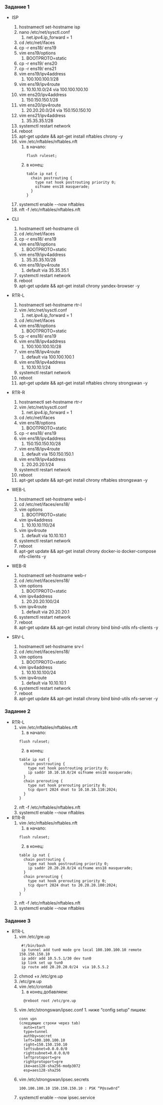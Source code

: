 ### Задание 1
- ISP
    1. hostnamectl set-hostname isp
    2. nano /etc/net/sysctl.conf 
        1. net.ipv4.ip_forward = 1
    3. cd /etc/net/ifaces
    4. cp -r ens18/ ens19
    5. vim ens19/options
        1. BOOTPROTO=static
    6. cp -r ens19/ ens20
    7. cp -r ens19/ ens21
    8. vim ens19/ipv4address
        1. 100.100.100.1/28
    9. vim ens19/ipv4route
        1. 10.10.10.0/24 via 100.100.100.10
    10. vim ens20/ipv4address
        1. 150.150.150.1/28
    11. vim ens20/ipv4route
        1. 20.20.20.0/24 via 150.150.150.10
    12. vim ens21/ipv4address
        1. 35.35.35.1/28
    13. systemctl restart network
    14. reboot
    15. apt-get update && apt-get install nftables chrony -y
    16. vim /etc/nftables/nftables.nft
        1. в начало:
           ```
           flush ruleset;
           ```
        3. в конец:
           ```
           table ip nat {
             chain postrouting {
               type nat hook postrouting priority 0;
               oifname ens18 masquerade;
             }
           }
           ```
    17. systemctl enable --now nftables
    18. nft -f /etc/nftables/nftables.nft

- CLI
    1. hostnamectl set-hostname cli
    2. cd /etc/net/ifaces
    3. cp -r ens18/ ens19
    4. vim ens19/options
        1. BOOTPROTO=static
    5. vim ens19/ipv4address
        1. 35.35.35.10/28
    6. vim ens19/ipv4route
        1. default via 35.35.35.1
    7. systemctl restart network
    8. reboot
    9. apt-get update && apt-get install chrony yandex-browser -y

- RTR-L
    1. hostnamectl set-hostname rtr-l
    2. vim /etc/net/sysctl.conf 
        1. net.ipv4.ip_forward = 1
    3. cd /etc/net/ifaces
    4. vim ens18/options
        1. BOOTPROTO=static
    5. cp -r ens18/ ens19
    6. vim ens18/ipv4address
        1. 100.100.100.10/28
    7. vim ens18/ipv4route
        1. default via 100.100.100.1
    8. vim ens19/ipv4address
        1. 10.10.10.1/24
    9. systemctl restart network
    10. reboot
    11. apt-get update && apt-get install nftables chrony strongswan -y

- RTR-R
    1. hostnamectl set-hostname rtr-r
    2. vim /etc/net/sysctl.conf 
        1. net.ipv4.ip_forward = 1
    3. cd /etc/net/ifaces
    4. vim ens18/options
        1. BOOTPROTO=static
    5. cp -r ens18/ ens19
    6. vim ens18/ipv4address
        1. 150.150.150.10/28
    7. vim ens18/ipv4route
        1. default via 150.150.150.1
    8. vim ens19/ipv4address
        1. 20.20.20.1/24
    9. systemctl restart network
    10. reboot
    11. apt-get update && apt-get install chrony nftables strongswan -y

- WEB-L
    1. hostnamectl set-hostname web-l
    2. cd /etc/net/ifaces/ens18/
    3. vim options
        1. BOOTPROTO=static
    4. vim ipv4address
        1. 10.10.10.110/24
    5. vim ipv4route
        1. default via 10.10.10.1
    6. systemctl restart network
    7. reboot
    8. apt-get update && apt-get install chrony docker-io docker-compose nfs-clients -y

- WEB-R
    1. hostnamectl set-hostname web-r
    2. cd /etc/net/ifaces/ens18/
    3. vim options
        1. BOOTPROTO=static
    4. vim ipv4address
        1. 20.20.20.100/24
    5. vim ipv4route
        1. default via 20.20.20.1
    6. systemctl restart network
    7. reboot
    8. apt-get update && apt-get install chrony bind bind-utils nfs-clients -y

- SRV-L
    1. hostnamectl set-hostname srv-l
    2. cd /etc/net/ifaces/ens18/
    3. vim options
        1. BOOTPROTO=static
    4. vim ipv4address
        1. 10.10.10.100/24
    5. vim ipv4route
        1. default via 10.10.10.1
    6. systemctl restart network
    7. reboot
    8. apt-get update && apt-get install chrony bind bind-utils nfs-server -y


### Задание 2
- RTR-L
    1. vim /etc/nftables/nftables.nft
        1. в начало:
        ```
        flush ruleset;
        ```
        2. в конец:
        ```
        table ip nat {
          chain postrouting {
            type nat hook postrouting priority 0;
            ip saddr 10.10.10.0/24 oifname ens18 masquerade;
          }
          chain prerouting {
            type nat hook prerouting priority 0;
            tcp dport 2024 dnat to 10.10.10.110:2024;
          }
        }
        ```
  2. nft -f /etc/nftables/nftables.nft
  3. systemctl enable --now nftables
- RTR-R
    1. vim /etc/nftables/nftables.nft
        1. в начало:
        ```
        flush ruleset;
        ```
        2. в конец:
        ```
        table ip nat {
          chain postrouting {
            type nat hook postrouting priority 0;
            ip saddr 20.20.20.0/24 oifname ens18 masquerade;
          }
          chain prerouting {
            type nat hook prerouting priority 0;
            tcp dport 2024 dnat to 20.20.20.100:2024;
          }
        }
        ```
    2. nft -f /etc/nftables/nftables.nft
    3. systemctl enable --now nftables


### Задание 3
- RTR-L
    1. vim /etc/gre.up
       ```
        #!/bin/bash
        ip tunnel add tun0 mode gre local 100.100.100.10 remote 150.150.150.10
        ip addr add 10.5.5.1/30 dev tun0
        ip link set up tun0
        ip route add 20.20.20.0/24  via 10.5.5.2
       ```
    2. chmod +x /etc/gre.up
    3. /etc/gre.up
    4. vim /etc/crontab
        1. в конец добавляем:
        ```
          @reboot root /etc/gre.up
        ```
    5. vim /etc/strongswan/ipsec.conf
      1. ниже “config setup” пишем:
        ```
        conn vpn
        (следующие строки через tab)
          auto=start
          type=tunnel
          authby=secret
          left=100.100.100.10
          right=150.150.150.10
          leftsubnet=0.0.0.0/0
          rightsubnet=0.0.0.0/0
          leftprotoport=gre
          rightprotoport=gre
          ike=aes128-sha256-modp3072
          esp=aes128-sha256
        ```
    7. vim /etc/strongswan/ipsec.secrets
       ```
       100.100.100.10 150.150.150.10 : PSK “P@ssw0rd”
       ```
    8. systemctl enable --now ipsec.service
